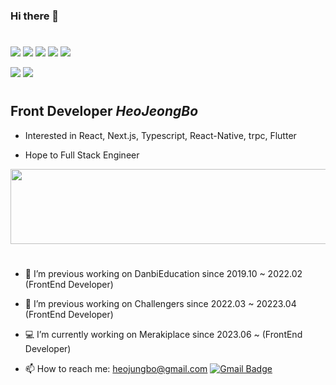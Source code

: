 ### Hi there 👋  
#
<a href="#"><img src="https://img.shields.io/badge/-React-666666?style=flat&logo=React" /></a>
<a href="#"><img src="https://img.shields.io/badge/-Javascript-666666?style=flat&logo=Javascript" /></a>
<a href="#"><img src="https://img.shields.io/badge/-Typescript-666666?style=flat&logo=Typescript" /></a>
<a href="#"><img src="https://img.shields.io/badge/-ReactNative-666666?style=flat&logo=React" /></a>
<a href="#"><img src="https://img.shields.io/badge/-Flutter-666666?style=flat&logo=Flutter" /></a>

<a href="#"><img src="https://img.shields.io/badge/-Python-666666?style=flat&logo=Python" /></a>
<a href="#"><img src="https://img.shields.io/badge/-Django-666666?style=flat&logo=Django" /></a>

#

## Front Developer *HeoJeongBo*

* Interested in React, Next.js, Typescript, React-Native, trpc, Flutter

* Hope to Full Stack Engineer   

<a href="https://github.com/devxb/gitanimals">
  <img src="https://render.gitanimals.org/lines/HeoJeongBo?pet-id=1" width="1000" height="120"/>
</a>

#
- 🔭 I’m previous working on DanbiEducation since 2019.10 ~ 2022.02 (FrontEnd Developer)
- 🚀 I’m previous working on Challengers since 2022.03 ~ 20223.04 (FrontEnd Developer)
- 💻 I’m currently working on Merakiplace since 2023.06 ~ (FrontEnd Developer)

- 📫 How to reach me: <heojungbo@gmail.com>   [![Gmail Badge](https://img.shields.io/badge/Gmail-d14836?style=flat-square&logo=Gmail&logoColor=white&link=mailto:snugyun01@gmail.com)](mailto:heojungbo@gmail.com)
